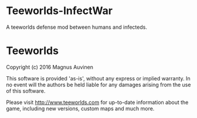 Teeworlds-InfectWar
===================
A teeworlds defense mod between humans and infecteds.

Teeworlds
=========
Copyright (c) 2016 Magnus Auvinen


This software is provided 'as-is', without any express or implied
warranty. In no event will the authors be held liable for any damages
arising from the use of this software.


Please visit http://www.teeworlds.com for up-to-date information about 
the game, including new versions, custom maps and much more.
